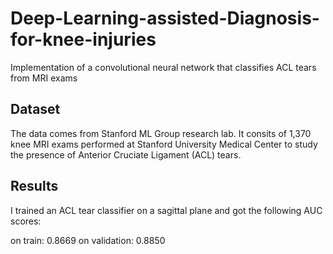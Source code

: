 # Deep-Learning-assisted-Diagnosis-for-knee-injuries
Implementation of a convolutional neural network that classifies ACL tears from MRI exams
## Dataset
The data comes from Stanford ML Group research lab. It consits of 1,370 knee MRI exams performed at Stanford University Medical Center to 
study the presence of Anterior Cruciate Ligament (ACL) tears.
## Results
I trained an ACL tear classifier on a sagittal plane and got the following AUC scores:

on train: 0.8669
on validation: 0.8850
